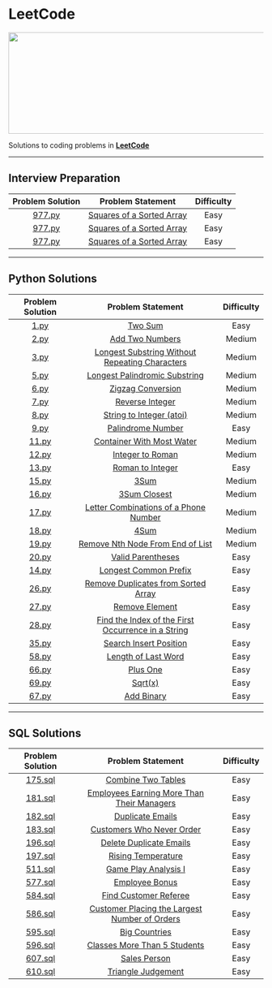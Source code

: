 # LeetCode

<p align="center">
  <img width="550" height="200" src="https://media.licdn.com/dms/image/D4D12AQHJ9CMupIzJIw/article-cover_image-shrink_600_2000/0/1680074638934?e=2147483647&v=beta&t=_-I1hGOZLx187ZWruORVg8fUY-AS_zJ_Jqwcps5bWAw">
</p>

Solutions to coding problems in **[LeetCode](https://leetcode.com/)**

---

## Interview Preparation

| Problem Solution |                 Problem Statement                  | Difficulty |
| :--------------: | :-----------------------------------------------: | :--------: |
| [977.py](python/977.py) | [Squares of a Sorted Array](https://leetcode.com/problems/squares-of-a-sorted-array/description/) |    Easy    |
| [977.py](python/977.py) | [Squares of a Sorted Array](https://leetcode.com/problems/squares-of-a-sorted-array/description/) |    Easy    |
| [977.py](python/977.py) | [Squares of a Sorted Array](https://leetcode.com/problems/squares-of-a-sorted-array/description/) |    Easy    |

---

## Python Solutions

| Problem Solution |                  Problem Statement                   | Difficulty |
| :--------------: | :-------------------------------------------------: | :--------: |
| [1.py](python/1.py) | [Two Sum](https://leetcode.com/problems/two-sum/) |    Easy    |
| [2.py](python/2.py) | [Add Two Numbers](https://leetcode.com/problems/add-two-numbers/description/) |    Medium    |
| [3.py](python/3.py) | [Longest Substring Without Repeating Characters](https://leetcode.com/problems/longest-substring-without-repeating-characters/) |    Medium    |
| [5.py](python/5.py) | [Longest Palindromic Substring](https://leetcode.com/problems/longest-palindromic-substring/description/) |    Medium    |
| [6.py](python/6.py) | [Zigzag Conversion](https://leetcode.com/problems/zigzag-conversion/description/) |    Medium    |
| [7.py](python/7.py) | [Reverse Integer](https://leetcode.com/problems/reverse-integer/description/) |    Medium    |
| [8.py](python/8.py) | [String to Integer (atoi)](https://leetcode.com/problems/string-to-integer-atoi/description/) |    Medium    |
| [9.py](python/9.py) | [Palindrome Number](https://leetcode.com/problems/palindrome-number/) |    Easy    |
| [11.py](python/11.py) | [Container With Most Water](https://leetcode.com/problems/container-with-most-water/description/) |    Medium    |
| [12.py](python/12.py) | [Integer to Roman](https://leetcode.com/problems/integer-to-roman/description/) |    Medium    |
| [13.py](python/13.py) | [Roman to Integer](https://leetcode.com/problems/roman-to-integer/) |    Easy    |
| [15.py](python/15.py) | [3Sum](https://leetcode.com/problems/3sum/description/) |    Medium    |
| [16.py](python/16.py) | [3Sum Closest](https://leetcode.com/problems/3sum-closest/description/) |    Medium    |
| [17.py](python/17.py) | [Letter Combinations of a Phone Number](https://leetcode.com/problems/letter-combinations-of-a-phone-number/description/) |    Medium    |
| [18.py](python/18.py) | [4Sum](https://leetcode.com/problems/4sum/description/) |    Medium    |
| [19.py](python/19.py) | [Remove Nth Node From End of List](https://leetcode.com/problems/remove-nth-node-from-end-of-list/description/) |    Medium    |
| [20.py](python/20.py) | [Valid Parentheses](https://leetcode.com/problems/valid-parentheses/) |    Easy    |
| [14.py](python/14.py) | [Longest Common Prefix](https://leetcode.com/problems/longest-common-prefix/) |    Easy    |
| [26.py](python/26.py) | [Remove Duplicates from Sorted Array](https://leetcode.com/problems/remove-duplicates-from-sorted-array/) |    Easy    |
| [27.py](python/27.py) | [Remove Element](https://leetcode.com/problems/remove-element/) |    Easy    |
| [28.py](python/28.py) | [Find the Index of the First Occurrence in a String](https://leetcode.com/problems/find-the-index-of-the-first-occurrence-in-a-string/) |    Easy    |
| [35.py](python/35.py) | [Search Insert Position](https://leetcode.com/problems/search-insert-position/) |    Easy    |
| [58.py](python/58.py) | [Length of Last Word](https://leetcode.com/problems/length-of-last-word/) |    Easy    |
| [66.py](python/66.py) | [Plus One](https://leetcode.com/problems/plus-one/) |    Easy    |
| [69.py](python/69.py) | [Sqrt(x)](https://leetcode.com/problems/sqrtx/) |    Easy    |
| [67.py](python/67.py) | [Add Binary](https://leetcode.com/problems/add-binary/) |    Easy    |

---

## SQL Solutions

| Problem Solution |                 Problem Statement                  | Difficulty |
| :--------------: | :-----------------------------------------------: | :--------: |
| [175.sql](sql/175.sql) | [Combine Two Tables](https://leetcode.com/problems/combine-two-tables/) |    Easy    |
| [181.sql](sql/181.sql) | [Employees Earning More Than Their Managers](https://leetcode.com/problems/employees-earning-more-than-their-managers/) |    Easy    |
| [182.sql](sql/182.sql) | [Duplicate Emails](https://leetcode.com/problems/duplicate-emails/) |    Easy    |
| [183.sql](sql/183.sql) | [Customers Who Never Order](https://leetcode.com/problems/customers-who-never-order/) |    Easy    |
| [196.sql](sql/196.sql) | [Delete Duplicate Emails](https://leetcode.com/problems/delete-duplicate-emails/) |    Easy    |
| [197.sql](sql/197.sql) | [Rising Temperature](https://leetcode.com/problems/rising-temperature/) |    Easy    |
| [511.sql](sql/511.sql) | [Game Play Analysis I](https://leetcode.com/problems/game-play-analysis-i/) |    Easy    |
| [577.sql](sql/577.sql) | [Employee Bonus](https://leetcode.com/problems/employee-bonus/) |    Easy    |
| [584.sql](sql/584.sql) | [Find Customer Referee](https://leetcode.com/problems/find-customer-referee/) |    Easy    |
| [586.sql](sql/586.sql) | [Customer Placing the Largest Number of Orders](https://leetcode.com/problems/customer-placing-the-largest-number-of-orders/) |    Easy    |
| [595.sql](sql/595.sql) | [Big Countries](https://leetcode.com/problems/big-countries/) |    Easy    |
| [596.sql](sql/596.sql) | [Classes More Than 5 Students](https://leetcode.com/problems/classes-more-than-5-students/) |    Easy    |
| [607.sql](sql/607.sql) | [Sales Person](https://leetcode.com/problems/sales-person/) |    Easy    |
| [610.sql](sql/610.sql) | [Triangle Judgement](https://leetcode.com/problems/triangle-judgement/) |    Easy    |
